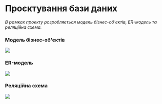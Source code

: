 # Проєктування бази даних

*В рамках проекту розробляється модель бізнес-об'єктів, ER-модель та реляційна схема.*

### Модель бізнес-об'єктів
![](http://www.plantuml.com/plantuml/png/RPN1RXCn48RlVWfhZr4J9JrmegWW8SG1X0Glu6QTOBBPJMqlA9pAWPmgSIjI9K3G5oXGL0Gbpp3xHhZkkEFrxgcU_vlv_sdNkzqtLcXRBmjcbIqakpkhIikDUYlt9dVuj2eglNTGYEdYteE7GxY2BLp0B_ZR73DPvlncnXtTOSsVIMsgibsDL9u8jP6w54kPoAlwe53JXLmd-c4j2cMLD8pTElBXS13I4jSk8kSk8_UOXGqU6rDBqwvSUYA4v4IctuUXWdkZQpBTHUGGiv3oI5VrgbNGPbZxfHWodurJX4caXwZLQrN8kUm8511fThro8LHZ4BcqMnCO_5u8iuZF8IgKkRH25OOnXDx63yMOr33yNCrBOMijEm8bH9eMRt9X1MCaOHOPTReJ7boVg48QMvNIT1KA9p6zI8JQbubKt2rEwd5BM_fSqvwmmNrjvKnCRLhJ_YJLfJgivLENc29wUa71pSc_noLfIBpQbAvbzKgwEYvfMrBmrI3kxS9qtDG2zEnvDjuPPCDXDjcPPE6puT-ZG0R-Poz2qdr3MgvqlRclSOvkccSuaYEy_OlWol4eElOH_BZqCxeNAKyocLRpbvRFgifApU1pSmG_uHp-DITm2UVDfZbfFd3uxgHB3XVN17utxnbyWczm1cSyWrFu0Xlk-gz6i1d1LtVw0zlcg7dN75-VdDysOt3gvZx23xuxtXtxVqCOkU_EzRBu3m00)

### ER-модель
![](http://www.plantuml.com/plantuml/png/ZLBDRjGm4BxFKrWvLjrgjmTE51K93aY0gi8Bk8ctcFNQhNz00I6L0tkgnAr8bG11Nw10KH6KVORn6-4akCbkOsbpoJZVZsU-oRQnL5it5M2v5GnkZvMqnF1NR6jqY-HAABsr9sW-kND_Tu1NECSB_8b__34mMP164yfGb6I7QQCaUGqaFBoeNyumBUcKrOS3joTuFc5bVJfqL73BcO4trnQxIh15WrhS4fvICraa5CnIBhecJ_Y-fDRfwAJfou9Qsc7SrPQDQMwNUfNyqB77uSA4SPJTxDAM1zqkTxHwpg9zOf9xFBTSIQhBG0kK40k15rIuBkc1COwPXb2rrtJNvhZa-OWBRgoIgqZQbBBX-bes66IZzL5M1vp2cWMdq2gLczXQ2pxaSWAXMDJ5i00YfqUQm697AJGwLqFrZXA0bAXXB87DFk0_9m7s2UDcMd6Q011_j9wP8fJYn1skub4d2vhlFxDah9Hb6l2JFy8VU8v__GbUuhcV-HF_dk2tyEcIu4M5u2__3l0ZViKpF2CPdk9dd970lzh0sGP-2TLldFiZ_zOVLrNmcsU0fq7t0R-JpU7c49WiufNReNPJyGy0)

### Реляційна схема
![](https://github.com/TauruSSilver9029/OBD/blob/master/docs/images/Rel%20Shema.png)
